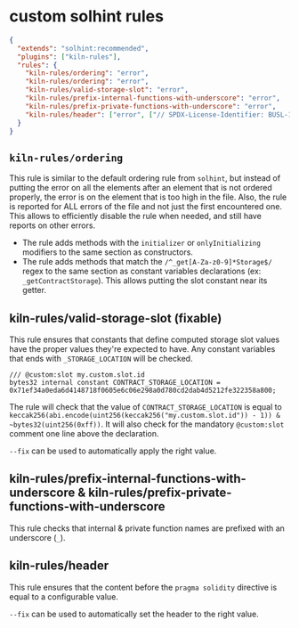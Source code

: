 # custom solhint rules

```json
{
  "extends": "solhint:recommended",
  "plugins": ["kiln-rules"],
  "rules": {
    "kiln-rules/ordering": "error",
    "kiln-rules/ordering": "error",
    "kiln-rules/valid-storage-slot": "error",
    "kiln-rules/prefix-internal-functions-with-underscore": "error",
    "kiln-rules/prefix-private-functions-with-underscore": "error",
    "kiln-rules/header": ["error", ["// SPDX-License-Identifier: BUSL-1.1"]]
  }
}
```

## `kiln-rules/ordering`

This rule is similar to the default ordering rule from `solhint`, but instead of putting the error on all the elements after an element that is not ordered properly, the error is on the element that is too high in the file. Also, the rule is reported for ALL errors of the file and not just the first encountered one. This allows to efficiently disable the rule when needed, and still have reports on other errors.

- The rule adds methods with the `initializer` or `onlyInitializing` modifiers to the same section as constructors.
- The rule adds methods that match the `/^_get[A-Za-z0-9]*Storage$/` regex to the same section as constant variables declarations (ex: `_getContractStorage`). This allows putting the slot constant near its getter.

## kiln-rules/valid-storage-slot (fixable)

This rule ensures that constants that define computed storage slot values have the proper values they're expected to have. Any constant variables that ends with `_STORAGE_LOCATION` will be checked.

```
/// @custom:slot my.custom.slot.id
bytes32 internal constant CONTRACT_STORAGE_LOCATION = 0x71ef34a0eda6d4148718f0605e6c06e298a0d780cd2dab4d5212fe322358a800;
```

The rule will check that the value of `CONTRACT_STORAGE_LOCATION` is equal to `keccak256(abi.encode(uint256(keccak256("my.custom.slot.id")) - 1)) & ~bytes32(uint256(0xff))`. It will also check for the mandatory `@custom:slot` comment one line above the declaration.

`--fix` can be used to automatically apply the right value.

## kiln-rules/prefix-internal-functions-with-underscore & kiln-rules/prefix-private-functions-with-underscore

This rule checks that internal & private function names are prefixed with an underscore (`_`).

## kiln-rules/header

This rule ensures that the content before the `pragma solidity` directive is equal to a configurable value.

`--fix` can be used to automatically set the header to the right value.
